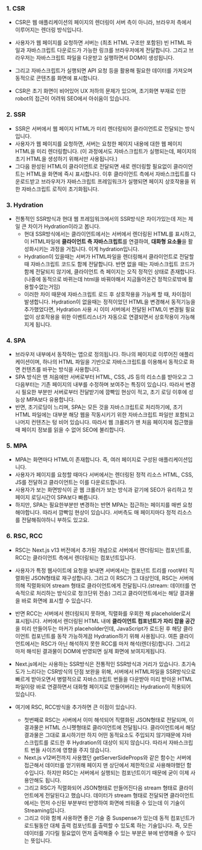 
### 1. CSR
- CSR은 웹 애플리케이션의 페이지의 렌더링이 서버 측이 아니라, 브라우저 측에서 이루어지는 렌더링 방식입니다.
- 사용자가 웹 페이지를 요청하면 서버는 (최초 HTML 구조만 포함된) 빈 HTML 파일과 자바스크립트 다운로드가 가능한 링크를 브라우저에게 전달합니다. 그리고 브라우저는 자바스크립트 파일을 다운받고 실행하면서 DOM이 생성됩니다.
- 그리고 자바스크립트가 실행되면 API 요청 등을 활용해 필요한 데이터를 가져오며 동적으로 콘텐츠를 화면에 표시합니다.

- CSR은 초기 화면이 비어있어 UX 저하의 문제가 있으며, 초기화면 부재로 인한robot의 접근이 어려워 SEO에서 아쉬움이 있습니다.

### 2. SSR
- SSR은 서버에서 웹 페이지 HTML가 미리 렌더링되어 클라이언트로 전달되는 방식입니다.
- 사용자가 웹 페이지를 요청하면, 서버는 요청한 페이지 내용에 대한 웹 페이지 HTML을 미리 렌더링합니다. (이 과정에서도 자바스크립트가 실행되는데, 페이지의 초기 HTML을 생성하기 위해서만 사용됩니다.)
- 그다음 완성된 HTML이 클라이언트로 전달되면 새로 렌더링할 필요없이 클라이언트는 HTML을 화면에 즉시 표시합니다. 이후 클라이언트 측에서 자바스크립트를 다운로드받고 브라우저가 자바스크립트 프레임워크가 실행되면 페이지 상호작용을 위한 자바스크립트 로직이 초기화됩니다.

### 3. Hydration
- 전통적인 SSR방식과 현대 웹 프레임워크에서의 SSR방식은 차이가있는데 저는 제일 큰 차이가 Hydration이라고 봅니다.
	- 현대 SSR방식에서는 클라이언트에서는 서버에서 렌더링된 HTML를 표시하고, 이 HTML파일에 **클라이언트 측 자바스크립트**를 연결하여, **대화형 요소들**을 활성화시키는 과정을 거칩니다. 이게 hydration입니다.
	- Hydration이 있을때는 서버가 HTML파일을 렌더링해서 클라이언트로 전달할 때 자바스크립트 코드도 함께 전달합니다. 반면 없을 때는 자바스크립트 코드가 함께 전달되지 않기에, 클라이언트 측 페이지는 오직 정적인 상태로 존재합니다. (나중에 동적으로 바뀌는데 html을 바꿔야해서 지금들어온건 정적으로밖에 활용할수없는거임)
	- 이러한 차이 때문에 자바스크립트 로드 후 상호작용을 가능케 할 때, 차이점이 발생합니다. Hydration이 없을때는 정적이었던 HTML을 변경해서 동적기능을 추가했었다면, Hydration 사용 시 이미 서버에서 전달된 HTML이 변경될 필요없이 상호작용을 위한 이벤트리스너가 자동으로 연결되면서 상호작용이 가능해지게 됩니다.

### 4. SPA
- 브라우저 내부에서 동작하는 앱으로 정의됩니다. 하나의 페이지로 이루어진 애플리케이션이며, 하나의 HTML 파일을 기반으로 자바스크립트를 이용해서 동적으로 화면 컨텐츠를 바꾸는 방식을 사용합니다.
- SPA 방식은 맨 처음에만 서버로부터 HTML, CSS, JS 등의 리소스를 받아오고 그 다음부터는 기존 페이지의 내부를 수정하며 보여주는 특징이 있습니다. 따라서 변경 시 필요한 부분만 서버로부터 전달받기에 깜빡임 현상이 적고, 초기 로딩 이후에 성능상 MPA보다 유용합니다.
- 반면, 초기로딩이 느리며, SPA는 모든 것을 자바스크립트로 처리하기에, 초기 HTML 파일에는 대부분 해당 웹을 작동시키기 위한 자바스크립트 파일만 포함되고 나머지 컨텐츠는 텅 비어 있습니다. 따라서 웹 크롤러가 맨 처음 페이지에 접근했을 때 페이지 정보를 읽을 수 없어 SEO에 불리합니다.

### 5. MPA
- MPA는 화면마다 HTML이 존재합니다. 즉, 여러 페이지로 구성된 애플리케이션입니다.
- 사용자가 페이지를 요청할 때마다 서버에서는 렌더링된 정적 리소스 HTML, CSS, JS를 전달하고 클라이언트는 이를 다운로드합니다.
- 사용자가 보는 화면방식이 곧 웹 크롤러가 보는 방식과 같기에 SEO가 유리하고 첫 페이지 로딩시간이 SPA보다 빠릅니다.
- 하지만, SPA는 필요한부분만 변경하는 반면 MPA는 접근하는 페이지를 매번 요청해야합니다. 따라서 깜빡임 현상이 있습니다. 서버측도 매 페이지마다 정적 리소스를 전달해줘야하니 부하도 있고요.

### 6. RSC, RCC
- RSC는 Next.js v13 버전에서 추가된 개념으로 서버에서 렌더링되는 컴포넌트를, RCC는 클라이언트 측에서 렌더링되는 컴포넌트입니다.

- 사용자가 특정 웹사이트에 요청을 보내면 서버에서는 컴포넌트 트리를 root부터 직렬화된 JSON형태로 재구성합니다. 그리고 이 RSC가 그 대상인데, RSC는 서버에 의해 직렬화되어 stream 형태로 클라이언트에게 전달됩니다.(stream: 데이터를 연속적으로 처리하는 방식으로 청크단위 전송) 그리고 클라이언트에서는 해당 결과물을 바로 화면에 표시할 수 있습니다. 

- 반면 RCC는 서버에서 렌더링되지 못하며, 직렬화를 우회한 채 placeholder로서 표시됩니다. 서버에서 렌더링된 HTML 내에 **클라이언트 컴포넌트가 자리 잡을 공간**을 미리 만들어두는 마커가 placeholder인데, JavaScript가 로드된 후 해당 클라이언트 컴포넌트를 동작 가능하게끔 Hydration하기 위해 사용됩니다. 여튼 클라이언트에서는 RSC가 아닌 해석하지 못한 RCC를 마저 해석(렌더링)합니다. 그리고 마저 해석된 결과물이 DOM에 반영되면 실제 화면에 보여지게됩니다.

- Next.js에서는 사용하는 SSR방식은 전통적인 SSR방식과 거리가 있습니다. 초기속도가 느리다는 CSR방식의 단점 보완을 위해, 서버에서 HTML파일을 SSR방식으로 빠르게 받아오면서 병렬적으로 자바스크립트 번들을 다운받아 미리 받아온 HTML파일이랑 바로 연결하면서 대화형 페이지로 만들어버리는 Hydration이 적용되어 있습니다.

- 여기에 RSC, RCC방식을 추가하면 큰 이점이 있습니다.
	- 첫번째로 RSC는 서버에서 이미 해석되어 직렬화된 JSON형태로 전달되며, 이 결과물은 HTML 스니펫형태로 클라이언트에 전달됩니다. 클라이언트에서 해당 결과물은 그대로 표시하기만 하지 어떤 동적요소도 주입되지 않기때문에 자바스크립트를 로드한 후 Hydration의 대상이 되지 않습니다. 따라서 자바스크립트 번들 사이즈에 영향을 주지 않습니다.
	- Next.js v12버전까지 사용했던 getServerSideProps와 같은 함수는 서버에 접근해서 데이터를 얻기위해 페이지 맨 상단에서 제한적으로 사용해야했던 함수입니다. 하지만 RSC는 서버에서 실행되는 컴포넌트이기 때문에 굳이 이제 사용안해도 됩니다.
	- 그리고 RSC가 직렬화되어 JSON형태로 만들어진다음 stream 형태로 클라이언트에게 전달된다고 했습니다. 데이터가 stream 형태로 전달되면 클라이언트에서는 먼저 수신된 부분부터 반영하여 화면에 띄워줄 수 있는데 이 기술이 Streaming입니다.
	- 그리고 이와 함께 사용하면 좋은 기술 중 Suspense가 있는데 동적 컴포넌트가 로드될동안 대체 출력 컴포넌트를 출력할 수 있도록 하는 기술입니다. 즉, 모든 데이터를 기다릴 필요없이 먼저 출력해줄 수 있는 부분은 뷰에 반영해줄 수 있다는 뜻입니다.
